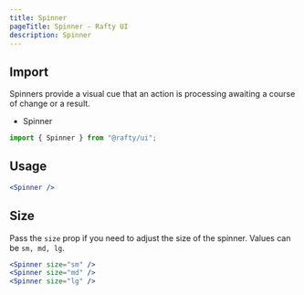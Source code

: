 ```yaml
---
title: Spinner
pageTitle: Spinner - Rafty UI
description: Spinner
---
```


## Import

Spinners provide a visual cue that an action is processing awaiting a course of change or a result.

- Spinner

```jsx
import { Spinner } from "@rafty/ui";
```

## Usage

```jsx
<Spinner />
```

## Size

Pass the `size` prop if you need to adjust the size of the spinner. Values can be `sm, md, lg`.

```jsx
<Spinner size="sm" />
<Spinner size="md" />
<Spinner size="lg" />
```

